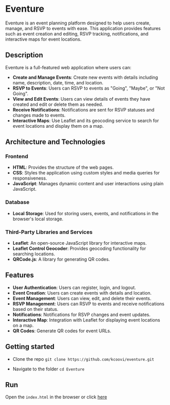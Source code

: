 # Eventure

Eventure is an event planning platform designed to help users create, manage, and RSVP to events with ease. This application provides features such as event creation and editing, RSVP tracking, notifications, and interactive maps for event locations.

## Description

Eventure is a full-featured web application where users can:
- **Create and Manage Events**: Create new events with details including name, description, date, time, and location.
- **RSVP to Events**: Users can RSVP to events as "Going", "Maybe", or "Not Going".
- **View and Edit Events**: Users can view details of events they have created and edit or delete them as needed.
- **Receive Notifications**: Notifications are sent for RSVP statuses and changes made to events.
- **Interactive Maps**: Use Leaflet and its geocoding service to search for event locations and display them on a map.

## Architecture and Technologies

### Frontend

- **HTML**: Provides the structure of the web pages.
- **CSS**: Styles the application using custom styles and media queries for responsiveness.
- **JavaScript**: Manages dynamic content and user interactions using plain JavaScript.

### Database

- **Local Storage**: Used for storing users, events, and notifications in the browser's local storage.

### Third-Party Libraries and Services

- **Leaflet**: An open-source JavaScript library for interactive maps.
- **Leaflet Control Geocoder**: Provides geocoding functionality for searching locations.
- **QRCode.js**: A library for generating QR codes.

## Features

- **User Authentication**: Users can register, login, and logout.
- **Event Creation**: Users can create events with details and location.
- **Event Management**: Users can view, edit, and delete their events.
- **RSVP Management**: Users can RSVP to events and receive notifications based on their status.
- **Notifications**: Notifications for RSVP changes and event updates.
- **Interactive Map**: Integration with Leaflet for displaying event locations on a map.
- **QR Codes**: Generate QR codes for event URLs.

## Getting started

* Clone the repo
`git clone https://github.com/kcoovi/eventure.git`

* Navigate to the folder
`cd Eventure`

## Run 
Open the `index.html` in the browser or click [here](https://kcoovi.github.io/Eventure/)
